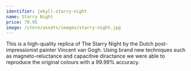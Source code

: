 ```yaml
---
identifier: jekyll-starry-night
name: Starry Night
price: 79.95
image: /store/assets/images/starry-night.jpg
---
```

This is a high-quality replica of The Starry Night by the Dutch post-impressionist painter Vincent van Gogh. Using brand new techniques such as magneto-reluctance and capacitive diractance we were able to reproduce the original colours with a 99.99% accuracy.
